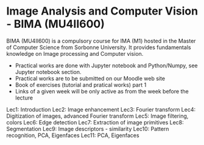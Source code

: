 # Image Analysis and Computer Vision - BIMA (MU4II600)
BIMA (MU4II600) is a compulsory course for IMA (M1) hosted in the Master of Computer Science from Sorbonne University. It provides fundamentals knowledge on Image processing and Computer vision. 

- Practical works are done with Jupyter notebook and Python/Numpy, see Jupyter notebook section.
- Practical works are to be submitted on our Moodle web site
- Book of exercises (tutorial and pratical works) part 1
- Links of a given week will be only active as from the week before the lecture

Lec1: Introduction
Lec2: Image enhancement
Lec3: Fourier transform
Lec4: Digitization of images, advanced Fourier transform
Lec5: Image filtering, colors
Lec6: Edge detection
Lec7: Extraction of image primitives
Lec8: Segmentation 
Lec9: Image descriptors - similarity
Lec10: Pattern recognition, PCA, Eigenfaces
Lec11: PCA, Eigenfaces


